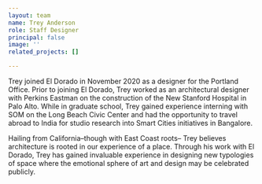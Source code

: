 ```yaml
---
layout: team
name: Trey Anderson
role: Staff Designer
principal: false
image: ''
related_projects: []

---
```

Trey joined El Dorado in November 2020 as a designer for the Portland Office. Prior to joining El Dorado, Trey worked as an architectural designer with Perkins Eastman on the construction of the New Stanford Hospital in Palo Alto. While in graduate school, Trey gained experience interning with SOM on the Long Beach Civic Center and had the opportunity to travel abroad to India for studio research into Smart Cities initiatives in Bangalore.

Hailing from California–though with East Coast roots– Trey believes architecture is rooted in our experience of a place. Through his work with El Dorado, Trey has gained invaluable experience in designing new typologies of space where the emotional sphere of art and design may be celebrated publicly.
